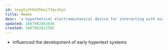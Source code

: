 ```yaml
---
id: inygty2hh4d5kwj73qczhyn
title: Memex
desc: 'a hypothetical electromechanical device for interacting with microform documents'
updated: 1687982862036
created: 1687982821502
---
```


- influenced the development of early hypertext systems